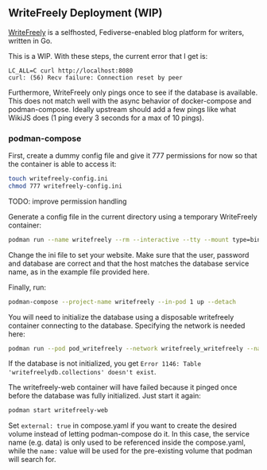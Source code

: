## WriteFreely Deployment (WIP)

[WriteFreely](https://writefreely.org/) is a selfhosted, Fediverse-enabled
blog platform for writers, written in Go.

This is a WIP. With these steps, the current error that I get is:

```
LC_ALL=C curl http://localhost:8080
curl: (56) Recv failure: Connection reset by peer
```

Furthermore, WriteFreely only pings once to see if the database is available.
This does not match well with the async behavior of docker-compose and
podman-compose. Ideally upstream should add a few pings like what WikiJS does
(1 ping every 3 seconds for a max of 10 pings).

### podman-compose

First, create a dummy config file and give it 777 permissions for now so that
the container is able to access it:

```bash
touch writefreely-config.ini
chmod 777 writefreely-config.ini
```

TODO: improve permission handling

Generate a config file in the current directory using a temporary WriteFreely
container:

```bash
podman run --name writefreely --rm --interactive --tty --mount type=bind,source=./writefreely-config.ini,destination=/go/config.ini,rw,relabel=private docker.io/writeas/writefreely:latest config generate
```

Change the ini file to set your website. Make sure that the user, password and
database are correct and that the host matches the database service name,
as in the example file provided here.

Finally, run:

```bash
podman-compose --project-name writefreely --in-pod 1 up --detach
```

You will need to initialize the database using a disposable writefreely container
connecting to the database. Specifying the network is needed here:

```bash
podman run --pod pod_writefreely --network writefreely_writefreely --name writefreely --rm --interactive --tty --mount type=bind,source=./writefreely-config.ini,destination=/go/config.ini,rw docker.io/writeas/writefreely:latest db init
```

If the database is not initialized, you get
`Error 1146: Table 'writefreelydb.collections' doesn't exist`.

The writefreely-web container will have failed because it pinged once before
the database was fully initialized. Just start it again:

```bash
podman start writefreely-web
```

Set `external: true` in compose.yaml if you want to create the desired volume
instead of letting podman-compose do it. In this case, the service name
(e.g. data) is only used to be referenced inside the compose.yaml, while the
`name:` value will be used for the pre-existing volume that podman will search for.

